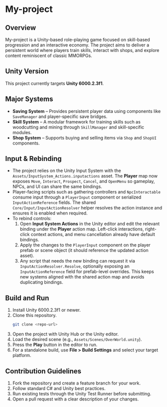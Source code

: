 # My-project

## Overview
My-project is a Unity-based role-playing game focused on skill-based progression and an interactive economy. The project aims to deliver a persistent world where players train skills, interact with shops, and explore content reminiscent of classic MMORPGs.

## Unity Version
This project currently targets **Unity 6000.2.3f1**.

## Major Systems
- **Saving System** – Provides persistent player data using components like `SaveManager` and player-specific save bridges.
- **Skill System** – A modular framework for training skills such as woodcutting and mining through `SkillManager` and skill-specific modules.
- **Shop System** – Supports buying and selling items via `Shop` and `ShopUI` components.

## Input & Rebinding
- The project relies on the Unity Input System with the `Assets/InputSystem_Actions.inputactions` asset. The **Player** map now
  exposes `Move`, `Interact`, `Prospect`, `Cancel`, and `OpenMenu` so gameplay, NPCs, and UI can share the same bindings.
- Player-facing scripts such as gathering controllers and `NpcInteractable` consume input through a `PlayerInput` component or
  serialized `InputActionReference` fields. The shared `Core/Input/InputActionResolver` helper resolves the action instance and
  ensures it is enabled when required.
- To rebind controls:
  1. Open **Input System Actions** in the Unity editor and edit the relevant binding under the **Player** action map. Left-click
     interactions, right-click context actions, and menu cancellation already have default bindings.
  2. Apply the changes to the `PlayerInput` component on the player prefab or scene object (it should reference the updated
     action asset).
  3. Any script that needs the new binding can request it via `InputActionResolver.Resolve`, optionally exposing an
     `InputActionReference` field for prefab-level overrides. This keeps new systems aligned with the shared action map and
     avoids duplicating bindings.

## Build and Run
1. Install Unity 6000.2.3f1 or newer.
2. Clone this repository.
   ```bash
   git clone <repo-url>
   ```
3. Open the project with Unity Hub or the Unity editor.
4. Load the desired scene (e.g., `Assets/Scenes/OverWorld.unity`).
5. Press the **Play** button in the editor to run.
6. For a standalone build, use **File > Build Settings** and select your target platform.

## Contribution Guidelines
1. Fork the repository and create a feature branch for your work.
2. Follow standard C# and Unity best practices.
3. Run existing tests through the Unity Test Runner before submitting.
4. Open a pull request with a clear description of your changes.

